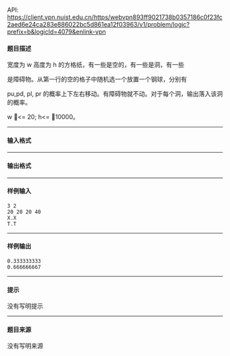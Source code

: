 API: https://client.vpn.nuist.edu.cn/https/webvpn893ff9021738b0357186c0f23fc2aed6e24ca283e886022bc5d861ea12f03963/v1/problem/logic?prefix=b&logicId=4079&enlink-vpn

#### 题目描述

宽度为 w 高度为 h 的方格纸，有一些是空的，有一些是洞，有一些

是障碍物。从第一行的空的格子中随机选一个放置一个钢球，分别有

pu,pd, pl, pr 的概率上下左右移动。有障碍物就不动。对于每个洞，输出落入该洞的概率。

w <= 20; h<= 10000。

---

#### 输入格式

---

#### 输出格式

---

#### 样例输入
```
3 2
20 20 20 40
X.X
T.T

```

---

#### 样例输出
```
0.333333333
0.666666667

```

---

#### 提示

没有写明提示

---

#### 题目来源

没有写明来源